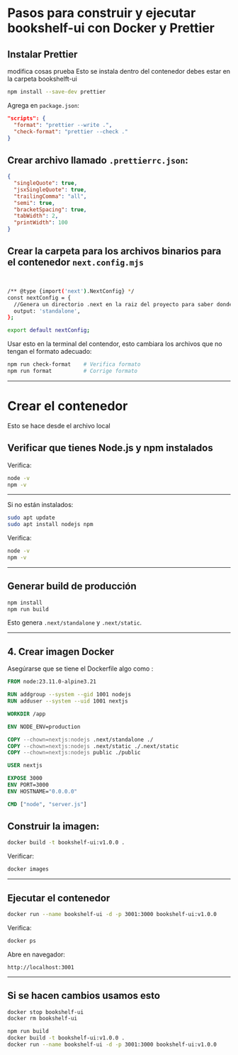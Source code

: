 # Pasos para construir y ejecutar bookshelf-ui con Docker y Prettier


## Instalar Prettier
modifica cosas prueba
Esto se instala dentro del contenedor debes estar en la carpeta bookshelft-ui


```bash
npm install --save-dev prettier
```

Agrega en `package.json`:

```json
"scripts": {
  "format": "prettier --write .",
  "check-format": "prettier --check ."
}
```
## Crear archivo llamado `.prettierrc.json`:


```json
{
  "singleQuote": true,
  "jsxSingleQuote": true,
  "trailingComma": "all",
  "semi": true,
  "bracketSpacing": true,
  "tabWidth": 2,
  "printWidth": 100
}
```

## Crear la carpeta para los archivos binarios para el contenedor `next.config.mjs`

```bash


/** @type {import('next').NextConfig} */
const nextConfig = {
  //Genera un directorio .next en la raiz del proyecto para saber donde se guardo la compilacion
  output: 'standalone',
};

export default nextConfig;

```


Usar esto en la terminal del contendor, esto cambiara los archivos que no tengan el formato adecuado:

```bash
npm run check-format    # Verifica formato
npm run format          # Corrige formato
```

---

# Crear el contenedor

Esto se hace desde el archivo local 


##  Verificar que tienes Node.js y npm instalados

Verifica:

```bash
node -v
npm -v
```

---

Si no están instalados:

```bash
sudo apt update
sudo apt install nodejs npm
```

Verifica:

```bash
node -v
npm -v
```

---


##  Generar build de producción

```bash
npm install
npm run build
```

Esto genera `.next/standalone` y `.next/static`.

---

##  4. Crear imagen Docker

Asegúrarse que se tiene el Dockerfile algo como :

```Dockerfile
FROM node:23.11.0-alpine3.21

RUN addgroup --system --gid 1001 nodejs
RUN adduser --system --uid 1001 nextjs

WORKDIR /app

ENV NODE_ENV=production

COPY --chown=nextjs:nodejs .next/standalone ./
COPY --chown=nextjs:nodejs .next/static ./.next/static
COPY --chown=nextjs:nodejs public ./public

USER nextjs

EXPOSE 3000
ENV PORT=3000
ENV HOSTNAME="0.0.0.0"

CMD ["node", "server.js"]
```

## Construir la imagen:

```bash
docker build -t bookshelf-ui:v1.0.0 .
```

Verificar:

```bash
docker images
```

---

## Ejecutar el contenedor

```bash
docker run --name bookshelf-ui -d -p 3001:3000 bookshelf-ui:v1.0.0
```

Verifica:

```bash
docker ps
```

Abre en navegador:

```
http://localhost:3001
```

---

## Si se hacen cambios usamos esto 

```bash
docker stop bookshelf-ui
docker rm bookshelf-ui

npm run build
docker build -t bookshelf-ui:v1.0.0 .
docker run --name bookshelf-ui -d -p 3001:3000 bookshelf-ui:v1.0.0
```